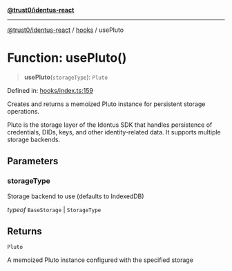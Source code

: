 [**@trust0/identus-react**](../../README.md)

***

[@trust0/identus-react](../../README.md) / [hooks](../README.md) / usePluto

# Function: usePluto()

> **usePluto**(`storageType`): `Pluto`

Defined in: [hooks/index.ts:159](https://github.com/trust0-project/identus/blob/6e116e70ebca69fb9f7ae79bf35341c428d9e5fd/packages/identus-react/src/hooks/index.ts#L159)

Creates and returns a memoized Pluto instance for persistent storage operations.

Pluto is the storage layer of the Identus SDK that handles persistence of credentials,
DIDs, keys, and other identity-related data. It supports multiple storage backends.

## Parameters

### storageType

Storage backend to use (defaults to IndexedDB)

*typeof* `BaseStorage` | `StorageType`

## Returns

`Pluto`

A memoized Pluto instance configured with the specified storage
